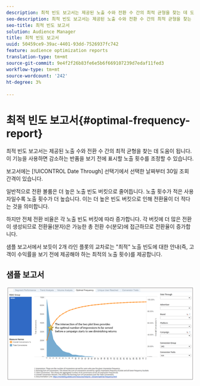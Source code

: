```yaml
---
description: 최적 빈도 보고서는 제공된 노출 수와 전환 수 간의 최적 균형을 찾는 데 도움이 됩니다. 이 기능을 사용하면 감소하는 반품을 보기 전에 표시할 노출 횟수를 조정할 수 있습니다.
seo-description: 최적 빈도 보고서는 제공된 노출 수와 전환 수 간의 최적 균형을 찾는 데 도움이 됩니다. 이 기능을 사용하면 감소하는 반품을 보기 전에 표시할 노출 횟수를 조정할 수 있습니다.
seo-title: 최적 빈도 보고서
solution: Audience Manager
title: 최적 빈도 보고서
uuid: 50459ce9-39ac-4401-93dd-7526937fc742
feature: audience optimization reports
translation-type: tm+mt
source-git-commit: 9e4f2f26b83fe6e5b6f669107239d7edaf11fed3
workflow-type: tm+mt
source-wordcount: '242'
ht-degree: 3%

---
```



# 최적 빈도 보고서{#optimal-frequency-report}

최적 빈도 보고서는 제공된 노출 수와 전환 수 간의 최적 균형을 찾는 데 도움이 됩니다. 이 기능을 사용하면 감소하는 반품을 보기 전에 표시할 노출 횟수를 조정할 수 있습니다.

보고서에는 [!UICONTROL Date Through] 선택기에서 선택한 날짜부터 30일 조회 간격이 있습니다.

일반적으로 전환 볼륨은 더 높은 노출 빈도 버킷으로 줄어듭니다. 노출 횟수가 적은 사용자일수록 노출 횟수가 더 높습니다. 이는 더 높은 빈도 버킷으로 인해 전환율이 더 적다는 것을 의미합니다.

하지만 전체 전환 비율은 각 노출 빈도 버킷에 따라 증가합니다. 각 버킷에 더 많은 전환이 생성되므로 전환율(분자)은 가능한 총 전환 수(분모)에 접근하므로 전환율이 증가합니다.

샘플 보고서에서 보듯이 2개 라인 플롯의 교차로는 &quot;최적&quot; 노출 빈도에 대한 안내(즉, 고객이 수익률을 보기 전에 제공해야 하는 최적의 노출 횟수)를 제공합니다.

## 샘플 보고서

![최적 주파수](assets/optimal-frequency2.png)
